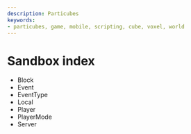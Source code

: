 ```yaml
---
description: Particubes
keywords:
- particubes, game, mobile, scripting, cube, voxel, world
---
```


# Sandbox index

- Block
- Event
- EventType
- Local
- Player
- PlayerMode
- Server